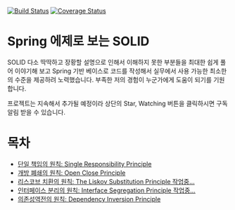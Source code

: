 [![Build Status](https://travis-ci.com/cheese10yun/spring-SOLID.svg?branch=master)](https://travis-ci.com/cheese10yun/spring-SOLID)
[![Coverage Status](https://coveralls.io/repos/github/cheese10yun/spring-SOLID/badge.svg?branch=master)](https://coveralls.io/github/cheese10yun/spring-SOLID?branch=master)

# Spring 에제로 보는 SOLID 
SOLID 다소 딱딱하고 장황할 설명으로 인해서 이해하지 못한 부분들을 최대한 쉽게 풀어 이야기해 보고 Spring 기반 베이스로 코드를 작성해서 실무에서 사용 가능한 최소한의 수준을 제공하려 노력했습니다. 부족한 저의 경험이 누군가에게 도움이 되기를 기원합니다.


프로젝트는 지속해서 추가될 예정이라 상단의 Star, Watching 버튼을 클릭하시면 구독 알림 받을 수 있습니다.


# 목차
* [단일 책임의 원칙: Single Responsibility Principle](https://github.com/cheese10yun/spring-SOLID/blob/master/docs/SRP.md)
* [개방 폐쇄의 원칙: Open Close Principle](https://github.com/cheese10yun/spring-SOLID/blob/master/docs/OCP.md)
* [리스코브 치환의 원칙: The Liskov Substitution Principle 작업중...]()
* [인터페이스 분리의 원칙: Interface Segregation Principle 작업중...]()
* [의존성역전의 원칙: Dependency Inversion Principle](https://github.com/cheese10yun/spring-SOLID/blob/master/docs/DIP.md)


